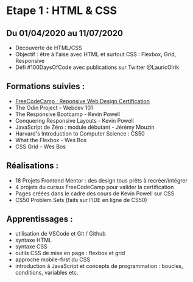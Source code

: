 # Etape 1 : HTML & CSS 

## Du 01/04/2020 au 11/07/2020

* Découverte de HTML/CSS
* Objectif : être à l'aise avec HTML et surtout CSS : Flexbox, Grid, Responsive
* Défi #100DaysOfCode avec publications sur Twitter @LauricOlrik


## Formations suivies :

* [FreeCodeCamp : Reponsive Web Design Certification](https://www.freecodecamp.org/)
* The Odin Project - Webdev 101
* The Responsive Bootcamp - Kevin Powell
* Conquering Responsive Layouts - Kevin Powell
* JavaScript de Zéro : module débutant - Jérémy Mouzin
* Harvard's Introduction to Computer Science : CS50
* What the Flexbox - Wes Bos
* CSS Grid - Wes Bos

## Réalisations :
 
* 18 Projets Frontend Mentor : des design tous prêts à recréer/intégrer
* 4 projets du cursus FreeCodeCamp pour valider la certification
* Pages créées dans le cadre des cours de Kevin Powell sur CSS
* CS50 Problem Sets (faits sur l'IDE en ligne de CS50)

## Apprentissages :

* utilisation de VSCode et Git / Github
* syntaxe HTML
* syntaxe CSS
* outils CSS de mise en page : flexbox et grid
* approche mobile-first du CSS
* introduction à JavaScript et concepts de programmation : boucles, conditions, variables etc.




